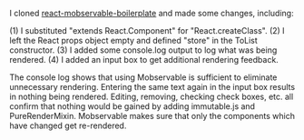 I cloned [react-mobservable-boilerplate](https://github.com/mweststrate/react-mobservable-boilerplate) and made some changes, including: 

(1) I substituted "extends React.Component" for "React.createClass".
(2) I left the React props object empty and defined "store" in the ToList constructor.
(3) I added some console.log output to log what was being rendered.
(4) I added an input box to get additional rendering feedback.

The console log shows that using Mobservable is sufficient to eliminate unnecessary rendering. Entering the same text again in the input box results in nothing being rendered. Editing, removing, checking check boxes, etc. all confirm that nothing would be gained by adding immutable.js and PureRenderMixin. Mobservable makes sure that only the components which have changed get re-rendered.
